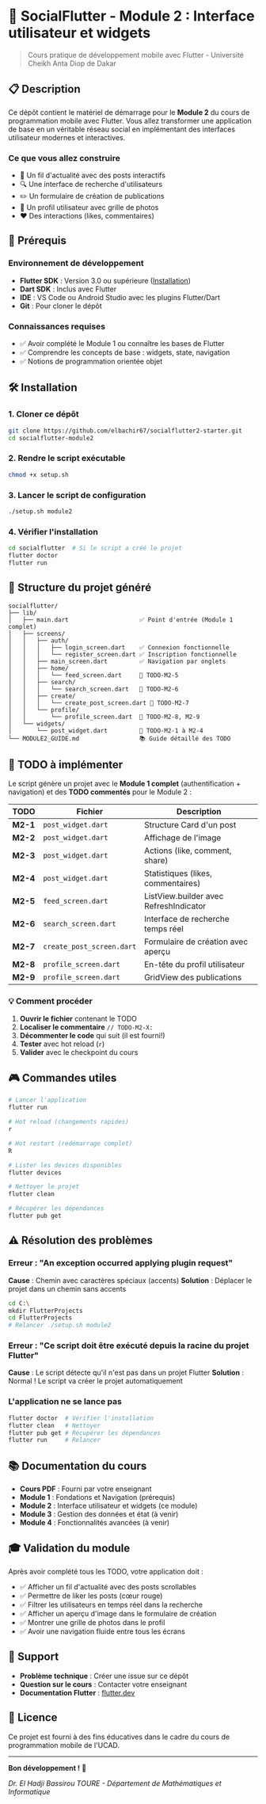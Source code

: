 # 🚀 SocialFlutter - Module 2 : Interface utilisateur et widgets

> Cours pratique de développement mobile avec Flutter - Université Cheikh Anta Diop de Dakar

## 📋 Description

Ce dépôt contient le matériel de démarrage pour le **Module 2** du cours de programmation mobile avec Flutter. Vous allez transformer une application de base en un véritable réseau social en implémentant des interfaces utilisateur modernes et interactives.

### Ce que vous allez construire

- 📱 Un fil d'actualité avec des posts interactifs
- 🔍 Une interface de recherche d'utilisateurs
- ✏️ Un formulaire de création de publications
- 👤 Un profil utilisateur avec grille de photos
- ❤️ Des interactions (likes, commentaires)

## 🎯 Prérequis

### Environnement de développement

- **Flutter SDK** : Version 3.0 ou supérieure ([Installation](https://docs.flutter.dev/get-started/install))
- **Dart SDK** : Inclus avec Flutter
- **IDE** : VS Code ou Android Studio avec les plugins Flutter/Dart
- **Git** : Pour cloner le dépôt

### Connaissances requises

- ✅ Avoir complété le Module 1 ou connaître les bases de Flutter
- ✅ Comprendre les concepts de base : widgets, state, navigation
- ✅ Notions de programmation orientée objet

## 🛠️ Installation

### 1. Cloner ce dépôt

```bash
git clone https://github.com/elbachir67/socialflutter2-starter.git
cd socialflutter-module2
```

### 2. Rendre le script exécutable

```bash
chmod +x setup.sh
```

### 3. Lancer le script de configuration

```bash
./setup.sh module2
```

### 4. Vérifier l'installation

```bash
cd socialflutter  # Si le script a créé le projet
flutter doctor
flutter run
```

## 📂 Structure du projet généré

```
socialflutter/
├── lib/
│   ├── main.dart                    ✅ Point d'entrée (Module 1 complet)
│   ├── screens/
│   │   ├── auth/
│   │   │   ├── login_screen.dart    ✅ Connexion fonctionnelle
│   │   │   └── register_screen.dart ✅ Inscription fonctionnelle
│   │   ├── main_screen.dart         ✅ Navigation par onglets
│   │   ├── home/
│   │   │   └── feed_screen.dart     📝 TODO-M2-5
│   │   ├── search/
│   │   │   └── search_screen.dart   📝 TODO-M2-6
│   │   ├── create/
│   │   │   └── create_post_screen.dart 📝 TODO-M2-7
│   │   └── profile/
│   │       └── profile_screen.dart  📝 TODO-M2-8, M2-9
│   └── widgets/
│       └── post_widget.dart         📝 TODO-M2-1 à M2-4
└── MODULE2_GUIDE.md                 📚 Guide détaillé des TODO
```

## 📝 TODO à implémenter

Le script génère un projet avec le **Module 1 complet** (authentification + navigation) et des **TODO commentés** pour le Module 2 :

| TODO     | Fichier                   | Description                            |
| -------- | ------------------------- | -------------------------------------- |
| **M2-1** | `post_widget.dart`        | Structure Card d'un post               |
| **M2-2** | `post_widget.dart`        | Affichage de l'image                   |
| **M2-3** | `post_widget.dart`        | Actions (like, comment, share)         |
| **M2-4** | `post_widget.dart`        | Statistiques (likes, commentaires)     |
| **M2-5** | `feed_screen.dart`        | ListView.builder avec RefreshIndicator |
| **M2-6** | `search_screen.dart`      | Interface de recherche temps réel      |
| **M2-7** | `create_post_screen.dart` | Formulaire de création avec aperçu     |
| **M2-8** | `profile_screen.dart`     | En-tête du profil utilisateur          |
| **M2-9** | `profile_screen.dart`     | GridView des publications              |

### 💡 Comment procéder

1. **Ouvrir le fichier** contenant le TODO
2. **Localiser le commentaire** `// TODO-M2-X:`
3. **Décommenter le code** qui suit (il est fourni!)
4. **Tester** avec hot reload (`r`)
5. **Valider** avec le checkpoint du cours

## 🎮 Commandes utiles

```bash
# Lancer l'application
flutter run

# Hot reload (changements rapides)
r

# Hot restart (redémarrage complet)
R

# Lister les devices disponibles
flutter devices

# Nettoyer le projet
flutter clean

# Récupérer les dépendances
flutter pub get
```

## ⚠️ Résolution des problèmes

### Erreur : "An exception occurred applying plugin request"

**Cause** : Chemin avec caractères spéciaux (accents)
**Solution** : Déplacer le projet dans un chemin sans accents

```bash
cd C:\
mkdir FlutterProjects
cd FlutterProjects
# Relancer ./setup.sh module2
```

### Erreur : "Ce script doit être exécuté depuis la racine du projet Flutter"

**Cause** : Le script détecte qu'il n'est pas dans un projet Flutter
**Solution** : Normal ! Le script va créer le projet automatiquement

### L'application ne se lance pas

```bash
flutter doctor  # Vérifier l'installation
flutter clean   # Nettoyer
flutter pub get # Récupérer les dépendances
flutter run     # Relancer
```

## 📚 Documentation du cours

- **Cours PDF** : Fourni par votre enseignant
- **Module 1** : Fondations et Navigation (prérequis)
- **Module 2** : Interface utilisateur et widgets (ce module)
- **Module 3** : Gestion des données et état (à venir)
- **Module 4** : Fonctionnalités avancées (à venir)

## 🎓 Validation du module

Après avoir complété tous les TODO, votre application doit :

- ✅ Afficher un fil d'actualité avec des posts scrollables
- ✅ Permettre de liker les posts (cœur rouge)
- ✅ Filtrer les utilisateurs en temps réel dans la recherche
- ✅ Afficher un aperçu d'image dans le formulaire de création
- ✅ Montrer une grille de photos dans le profil
- ✅ Avoir une navigation fluide entre tous les écrans

## 🤝 Support

- **Problème technique** : Créer une issue sur ce dépôt
- **Question sur le cours** : Contacter votre enseignant
- **Documentation Flutter** : [flutter.dev](https://flutter.dev)

## 📄 Licence

Ce projet est fourni à des fins éducatives dans le cadre du cours de programmation mobile de l'UCAD.

---

**Bon développement !** 🚀

_Dr. El Hadji Bassirou TOURE - Département de Mathématiques et Informatique_
